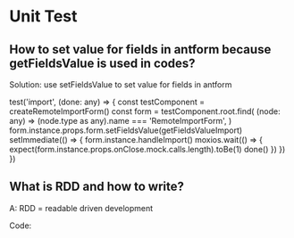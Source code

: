 # Unit Test



## How to set value for fields in antform because getFieldsValue is used in codes?

Solution: use setFieldsValue to set value for fields in antform

test\('import', \(done: any\) =&gt; { const testComponent = createRemoteImportForm\(\) const form = testComponent.root.find\( \(node: any\) =&gt; \(node.type as any\).name === 'RemoteImportForm', \) form.instance.props.form.setFieldsValue\(getFieldsValueImport\) setImmediate\(\(\) =&gt; { form.instance.handleImport\(\) moxios.wait\(\(\) =&gt; { expect\(form.instance.props.onClose.mock.calls.length\).toBe\(1\) done\(\) }\) }\) }\)

## What is RDD and how to write?

A: RDD = readable driven development

Code:

```text

```



